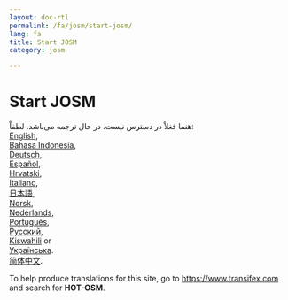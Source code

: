 ```yaml
---
layout: doc-rtl
permalink: /fa/josm/start-josm/
lang: fa
title: Start JOSM
category: josm

---
```


Start JOSM   
=================  

هنما فغلاْ در دسترس نیست. در حال ترجمه می‌باشد. لطفاْ:  
[English](/en/josm/start-josm/),  
[Bahasa Indonesia](/bi/josm/start-josm/),  
[Deutsch](/de/josm/start-josm/),  
[Español](/es/josm/start-josm/),  
[Hrvatski](/hr/josm/start-josm/),  
[Italiano](/it/josm/start-josm/),  
[日本語](/ja/josm/start-josm/),  
[Norsk](/nb/josm/start-josm/),  
[Nederlands](/nl/josm/start-josm/),  
[Português](/pt/josm/start-josm/),  
[Русский](/ru/josm/start-josm/),  
[Kiswahili](/sw/josm/start-josm/) or  
[Українська](/uk/josm/start-josm/).  
[简体中文](/zh/josm/start-josm/).  

To help produce translations for this site, go to <https://www.transifex.com> and search for **HOT-OSM**.  

<!-- hidden text -->

